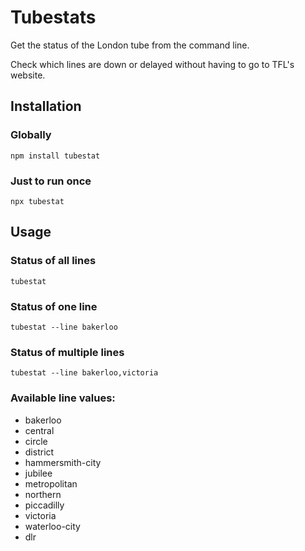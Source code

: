 # Tubestats

Get the status of the London tube from the command line.

Check which lines are down or delayed without having to go to TFL's website.

## Installation

### Globally

```console
npm install tubestat
```

### Just to run once

```console
npx tubestat
```

## Usage

### Status of all lines

```console
tubestat
```

### Status of one line

```console
tubestat --line bakerloo
```

### Status of multiple lines

```console
tubestat --line bakerloo,victoria
```

### Available line values:

- bakerloo
- central
- circle
- district
- hammersmith-city
- jubilee
- metropolitan
- northern
- piccadilly
- victoria
- waterloo-city
- dlr

